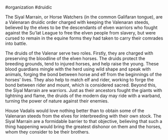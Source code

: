  #organization #druidic 

The Siyal Marrain, or Horse Watchers (in the common Galifaran tongue), are a Valenaran druidic order charged with keeping the Valenaran steeds, believed by the elves to be the descendants of elven warriors who fought against the Su'lat League to free the elven people from slavery, but were cursed to remain in the equine forms they had taken to carry their comrades into battle.

The druids of the Valenar serve two roles. Firstly, they are charged with preserving the bloodline of the elven horses. The druids protect the breeding grounds, tend to injured horses, and help raise the young. These blood guardians mingle with the herd using wild shape and speak with animals, forging the bond between horse and elf from the beginnings of the horses' lives. They also help to match elf and rider, working to forge the bond between rider and mount, which is considered sacred. Beyond this, the Siyal Marrain are warriors. Just as their ancestors fought the giants with lightning and flame, the druids of the modern day may ride with a warband, turning the power of nature against their enemies.

House Vadalis would love nothing better than to obtain some of the Valenaran steeds from the elves for interbreeding with their own stock. The Siyal Marrain are a formidable barrier to that objective, believing that such a thing happening would bring the greatest dishonor on them and the horses, whom they consider to be their brothers.
